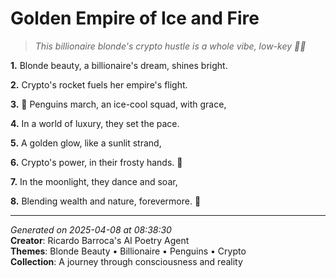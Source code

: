 # Golden Empire of Ice and Fire

> *This billionaire blonde's crypto hustle is a whole vibe, low-key 🤑💫*

**1.** Blonde beauty, a billionaire's dream, shines bright.


**2.** Crypto's rocket fuels her empire's flight.


**3.** 🐧 Penguins march, an ice-cool squad, with grace,


**4.** In a world of luxury, they set the pace.


**5.** A golden glow, like a sunlit strand,


**6.** Crypto's power, in their frosty hands. 💎


**7.** In the moonlight, they dance and soar,


**8.** Blending wealth and nature, forevermore. 🚀



---

*Generated on 2025-04-08 at 08:38:30*  
**Creator**: Ricardo Barroca's AI Poetry Agent  
**Themes**: Blonde Beauty • Billionaire • Penguins • Crypto  
**Collection**: A journey through consciousness and reality